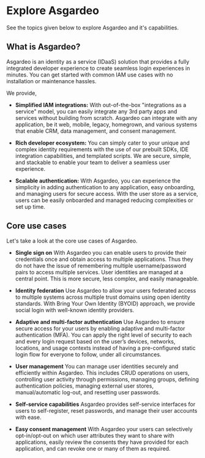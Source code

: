 # Explore Asgardeo

See the topics given below to explore Asgardeo and it's capabilities.

## What is Asgardeo?

Asgardeo is an identity as a service (IDaaS) solution that provides a fully integrated developer experience to create
 seamless login experiences in minutes. You can get started with common IAM use cases with no installation or maintenance hassles.

We provide,
* **Simplified IAM integrations:** With out-of-the-box "integrations as a service" model, you can easily integrate
 any 3rd party apps and services without building from scratch. Asgardeo can integrate with any application, be it
 web, mobile, legacy, homegrown, and various systems that enable CRM, data management, and consent management.
  
* **Rich developer ecosystem:** You can simply cater to your unique and complex identity requirements with the use of
 our prebuilt SDKs, IDE integration capabilities, and templated scripts. We are secure, simple, and stackable to
 enable your team to deliver a seamless user experience.

* **Scalable authentication:** With Asgardeo, you can experience the simplicity in adding authentication to any
 application, easy onboarding, and managing users for secure access. With the user store as a service, users can be
 easily onboarded and managed reducing complexities or set up time.

## Core use cases

Let's take a look at the core use cases of Asgardeo.

* **Single sign on**
With Asgardeo you can enable users to provide their credentials once and obtain access to multiple applications. Thus
 they do not have the issue of remembering multiple username/password pairs to access multiple services. User
 identities are managed at a central point. This is more secure, less complex, and easily manageable.

* **Identity federation**
Use Asgardeo to allow your users federated access to multiple systems across multiple trust domains using open
 identity standards. With Bring Your Own Identity (BYOID) approach, we provide social login with well-known identity
 providers.

* **Adaptive and multi-factor authentication**
Use Asgardeo to ensure secure access for your users by enabling adaptive and multi-factor authentication (MFA). You
 can apply the right level of security to each and every login request based on the user’s devices, networks,
 locations, and usage contexts instead of having a pre-configured static login flow for everyone to follow, under all
 circumstances.
  
* **User management**
You can manage user identities securely and efficiently within Asgardeo. This includes CRUD operations on users,
 controlling user activity through permissions, managing groups, defining authentication policies, managing external
 user stores, manual/automatic log-out, and resetting user passwords.
  
* **Self-service capabilities**
Asgardeo provides self-service interfaces for users to self-register, reset passwords, and manage their user accounts
 with ease.
  
* **Easy consent management**
With Asgardeo your users can selectively opt-in/opt-out on which user attributes they want to share with applications,
 easily review the consents they have provided for each application, and can revoke one or many of them as required.